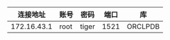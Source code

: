| 连接地址 | 账号   | 密码           | 端口   | 库       |
|------|------|--------------|------|---------|
|   172.16.43.1  | root | tiger | 1521 | ORCLPDB |
